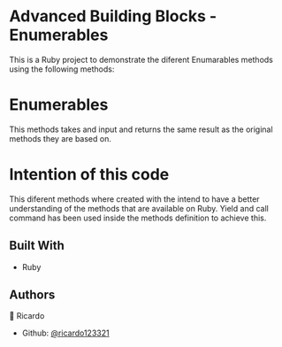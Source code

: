 # Advanced Building Blocks - Enumerables


This is a Ruby project to demonstrate the diferent Enumarables methods using the following methods:

# Enumerables

This methods takes and input and returns the same result as the original methods they are based on.

# Intention of this code

This diferent methods where created with the intend to have a better understanding of the methods that are available on Ruby. Yield and call command has been used inside the methods definition to achieve this.


## Built With

- Ruby


## Authors

👤 Ricardo

- Github: [@ricardo123321](https://github.com/ricardo123321)
